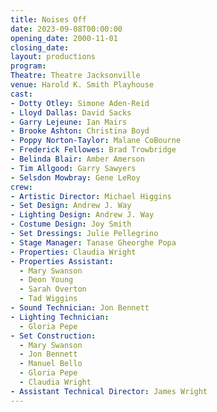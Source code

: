 ```yaml
---
title: Noises Off
date: 2023-09-08T00:00:00
opening_date: 2000-11-01
closing_date:
layout: productions
program:
Theatre: Theatre Jacksonville
venue: Harold K. Smith Playhouse
cast:
- Dotty Otley: Simone Aden-Reid
- Lloyd Dallas: David Sacks
- Garry Lejeune: Ian Mairs
- Brooke Ashton: Christina Boyd
- Poppy Norton-Taylor: Malane CoBourne
- Frederick Fellowes: Brad Trowbridge
- Belinda Blair: Amber Amerson
- Tim Allgood: Garry Sawyers
- Selsdon Mowbray: Gene LeRoy
crew:
- Artistic Director: Michael Higgins
- Set Design: Andrew J. Way
- Lighting Design: Andrew J. Way
- Costume Design: Joy Smith
- Set Dressings: Julie Pellegrino
- Stage Manager: Tanase Gheorghe Popa
- Properties: Claudia Wright
- Properties Assistant:
  - Mary Swanson
  - Deon Young
  - Sarah Overton
  - Tad Wiggins
- Sound Technician: Jon Bennett
- Lighting Technician:
  - Gloria Pepe
- Set Construction:
  - Mary Swanson
  - Jon Bennett
  - Manuel Bello
  - Gloria Pepe
  - Claudia Wright
- Assistant Technical Director: James Wright
---
```

